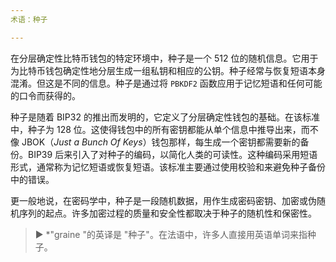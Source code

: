 ```yaml
---
术语：种子

---
```

在分层确定性比特币钱包的特定环境中，种子是一个 512 位的随机信息。它用于为比特币钱包确定性地分层生成一组私钥和相应的公钥。种子经常与恢复短语本身混淆。但这是不同的信息。种子是通过将 `PBKDF2` 函数应用于记忆短语和任何可能的口令而获得的。

种子是随着 BIP32 的推出而发明的，它定义了分层确定性钱包的基础。在该标准中，种子为 128 位。这使得钱包中的所有密钥都能从单个信息中推导出来，而不像 JBOK（*Just a Bunch Of Keys*）钱包那样，每生成一个密钥都需要新的备份。BIP39 后来引入了对种子的编码，以简化人类的可读性。这种编码采用短语形式，通常称为记忆短语或恢复短语。该标准主要通过使用校验和来避免种子备份中的错误。

更一般地说，在密码学中，种子是一段随机数据，用作生成密码密钥、加密或伪随机序列的起点。许多加密过程的质量和安全性都取决于种子的随机性和保密性。

> ► *"graine "的英译是 "种子"。在法语中，许多人直接用英语单词来指种子。